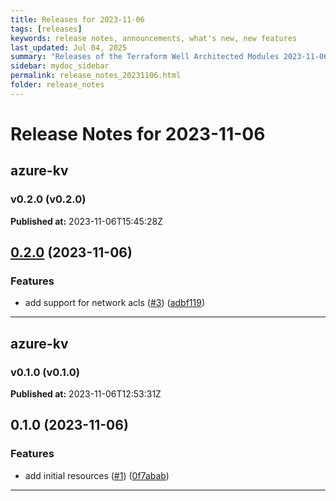 ```yaml
---
title: Releases for 2023-11-06
tags: [releases]
keywords: release notes, announcements, what's new, new features
last_updated: Jul 04, 2025
summary: "Releases of the Terraform Well Architected Modules 2023-11-06"
sidebar: mydoc_sidebar
permalink: release_notes_20231106.html
folder: release_notes
---
```


# Release Notes for 2023-11-06

## azure-kv
### v0.2.0 (v0.2.0)
**Published at:** 2023-11-06T15:45:28Z

## [0.2.0](https://github.com/CloudNationHQ/terraform-azure-kv/compare/v0.1.0...v0.2.0) (2023-11-06)


### Features

* add support for network acls ([#3](https://github.com/CloudNationHQ/terraform-azure-kv/issues/3)) ([adbf119](https://github.com/CloudNationHQ/terraform-azure-kv/commit/adbf11935909b3086c68fb1936ed5a80257ed09b))

---

## azure-kv
### v0.1.0 (v0.1.0)
**Published at:** 2023-11-06T12:53:31Z

## 0.1.0 (2023-11-06)


### Features

* add initial resources ([#1](https://github.com/CloudNationHQ/terraform-azure-kv/issues/1)) ([0f7abab](https://github.com/CloudNationHQ/terraform-azure-kv/commit/0f7abab35234bfd3bbc1871cbf8ee99199e5c431))

---

